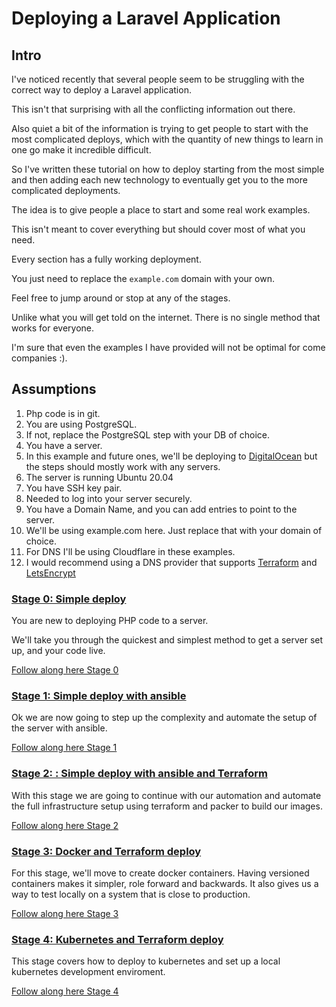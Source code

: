 # Deploying a Laravel Application
## Intro
I've noticed recently that several people seem to be struggling with the correct way to deploy a Laravel
application.

This isn't that surprising with all the conflicting information out there.

Also quiet a bit of the information is trying to get people to start with the most complicated deploys,
which with the quantity of new things to learn in one go make it incredible difficult.

So I've written these tutorial on how to deploy starting from the most simple and then adding each
new technology to eventually get you to the more complicated deployments.

The idea is to give people a place to start and some real work examples.

This isn't meant to cover everything but should cover most of what you need.

Every section has a fully working deployment.

You just need to replace the ```example.com``` domain with your own.

Feel free to jump around or stop at any of the stages.

Unlike what you will get told on the internet. There is no single method that works for everyone.

I'm sure that even the examples I have provided will not be optimal for come companies :).

## Assumptions
1. Php code is in git.
1. You are using PostgreSQL.
  1. If not, replace the PostgreSQL step with your DB of choice.
1. You have a server.
1. In this example and future ones, we'll be deploying to [DigitalOcean](https://m.do.co/c/179a47e69ec8)
   but the steps should mostly work with any servers.
1. The server is running Ubuntu 20.04
1. You have SSH key pair.
  1. Needed to log into your server securely.
1. You have a Domain Name, and you can add entries to point to the server.
  1. We'll be using example.com here. Just replace that with your domain of choice.
1. For DNS I'll be using Cloudflare in these examples.
  1. I would recommend using a DNS provider that supports [Terraform](https://www.terraform.io/) and
     [LetsEncrypt](https://community.letsencrypt.org/t/dns-providers-who-easily-integrate-with-lets-encrypt-dns-validation/86438)

### [Stage 0: Simple deploy](https://github.com/haakco/deploying-laravel-app-stage0-simple-deploy)
You are new to deploying PHP code to a server.

We'll take you through the quickest and simplest method to get a  server set up, and your code live.

[Follow along here Stage 0](https://github.com/haakco/deploying-laravel-app-stage0-simple-deploy/README.md)

### [Stage 1: Simple deploy with ansible](https://github.com/haakco/deploying-laravel-app-stage1-simple-with-ansible-deploy)
Ok we are now going to step up the complexity and automate the setup of the server with ansible.

[Follow along here Stage 1](https://github.com/haakco/deploying-laravel-app-stage1-simple-with-ansible-deploy)

### [Stage 2: : Simple deploy with ansible and Terraform](https://github.com/haakco/deploying-laravel-app-stage2-simple-with-ansible-terraform-deploy)
With this stage we are going to continue with our automation and automate the full infrastructure setup
using terraform and packer to build our images.

[Follow along here Stage 2](https://github.com/haakco/deploying-laravel-app-stage2-simple-with-ansible-terraform-deploy)

### [Stage 3: Docker and Terraform deploy](https://github.com/haakco/deploying-laravel-app-stage3-docker-terraform-deploy)
For this stage, we'll move to create docker containers. Having versioned containers makes it simpler, role forward and backwards.
It also gives us a way to test locally on a system that is close to production.

[Follow along here Stage 3](https://github.com/haakco/deploying-laravel-app-stage3-docker-terraform-deploy)

### [Stage 4: Kubernetes and Terraform deploy](https://github.com/haakco/deploying-laravel-app-stage4-docker-kubernetes-terraform-deploy)
This stage covers how to deploy to kubernetes and set up a local kubernetes development enviroment. 

[Follow along here Stage 4](https://github.com/haakco/deploying-laravel-app-stage4-docker-kubernetes-terraform-deploy)
